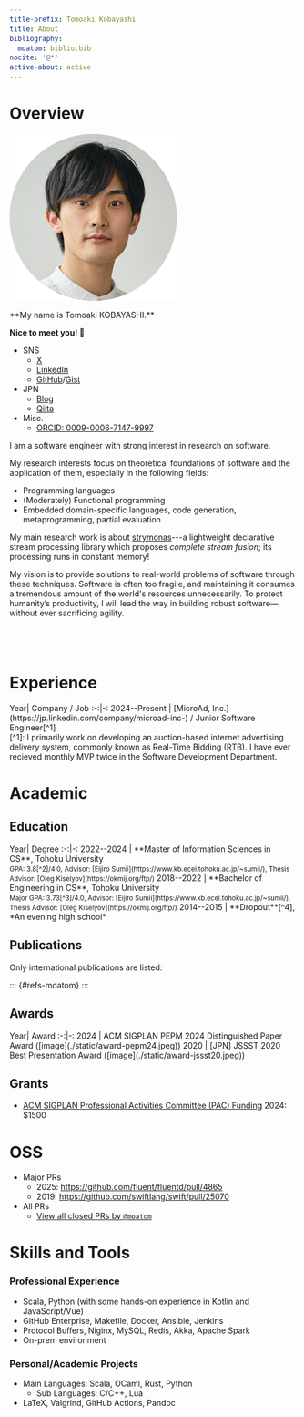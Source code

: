 ```yaml
---
title-prefix: Tomoaki Kobayashi
title: About
bibliography:
  moatom: biblio.bib
nocite: '@*'
active-about: active
---
```


# Overview

<div class="container">
  <!-- <img src="https://moatom.github.io/profile/static/icon.png" alt="icon" width="100px"
       style="margin-left: 20pt; margin-right: 20pt;" /> -->
  <!-- <img src="./static/me.jpg" alt="icon" class="image"/> -->
  <img src="./static/me400-circle.png" alt="icon" class="image"/>
  <!-- <img src="./static/me.jpg" alt="icon" width="250px"
       style="margin-left: 20pt; margin-right: 20pt;" /> -->
  <div class="text">
  **My name is Tomoaki KOBAYASHI.**

  **Nice to meet you! 🤗**

  - SNS
    - [X](https://twitter.com/moatom)
    - [LinkedIn](https://www.linkedin.com/in/tomoaki-kobayashi)
    - [GitHub](https://github.com/moatom)/[Gist](https://gist.github.com/moatom)
  - JPN
    - [Blog](https://moatom.blogspot.com/)
    - [Qiita](https://qiita.com/moatom)
  - Misc.
    - [ORCID: 0009-0006-7147-9997](https://orcid.org/0009-0006-7147-9997)
  <!-- - **[Quora](https://www.quora.com/profile/Tomoaki-Kobayashi-1)** -->

  I am a software engineer with strong interest in research on software.

  My research interests focus on theoretical foundations of software and
  the application of them, especially in the following fields:

  - Programming languages
  - (Moderately) Functional programming
  - Embedded domain-specific languages, code generation, metaprogramming, partial evaluation

  My main research work is about [strymonas](https://strymonas.github.io/)---a
  lightweight declarative stream processing library which proposes *complete stream fusion*;
  its processing runs in constant memory!

  My vision is to provide solutions to real-world problems of software through these techniques.
  Software is often too fragile, and maintaining it consumes a tremendous amount of the world's resources unnecessarily.
  To protect humanity’s productivity, I will lead the way in building robust software—without ever sacrificing agility.
</div>
<style>
.container {
  display: flex; /* 横並びにする */
  flex-wrap: wrap; /* 必要に応じて折り返し */
  /* align-items: center; 縦方向を中央揃え */
  gap: 16px; /* 要素間の間隔 */
}

.image-old {
  /* width: 200px; 画像の幅を適宜設定 */
  /* height: auto; */
  height: 400px;
  margin-left: 20pt;
  margin-right: 20pt;
  margin-top: 10pt;
}

.image {
  width: 200px;
  height: 200px;
  background-color:transparent;
  transform:translateY(10%);
}

.text {
  flex: 1; /* テキスト部分を画像に対して伸縮可能にする */
}

/* スマホ向けのスタイル（画面幅が768px以下の場合） */
@media (max-width: 768px) {
  .container {
    flex-direction: column; /* 縦並びにする */
    align-items: flex-start; /* 左寄せにする */
  }

  .image-old {
    /* width: 100%; 画面幅いっぱいに調整 */
    height: 400px;
  }

  .image {
    width: 200px;
    height: 200px;
    background-color:transparent;
  }
}
</style>
</div>


# Experience

<div class="uooo">
Year| Company / Job
:-:|-:
2024--Present | [MicroAd, Inc.](https://jp.linkedin.com/company/microad-inc-) / Junior Software Engineer[^1]
<style>
.uooo > table{
  display: table;
}
.uooo col {
  width: auto !important;
}
</style>
</div>
[^1]: I primarily work on developing an auction-based internet advertising delivery system, commonly known as Real-Time Bidding (RTB). I have ever recieved monthly MVP twice in the Software Development Department.


# Academic

## Education

<div class="uooo">
Year| Degree
:-:|-:
2022--2024 | **Master of Information Sciences in CS**, Tohoku University<br><small>GPA: 3.8[^2]/4.0, Advisor: [Eijiro Sumii](https://www.kb.ecei.tohoku.ac.jp/~sumii/), Thesis Advisor: [Oleg Kiselyov](https://okmij.org/ftp/)</small>
2018--2022 | **Bachelor of Engineering in CS**, Tohoku University<br><small>Major GPA: 3.73[^3]/4.0, Advisor: [Eijiro Sumii](https://www.kb.ecei.tohoku.ac.jp/~sumii/), Thesis Advisor: [Oleg Kiselyov](https://okmij.org/ftp/)</small>
2014--2015 | **Dropout**[^4], *An evening high school*
<!-- 2015        | Pass the Upper Secondary School Equivalency Examination -->
<!-- https://github.com/jgm/pandoc/issues/8139 -->
<style>
.uooo > table{
  display: table;
}
.uooo col {
  width: auto !important;
}
</style>
</div>

[^2]: Please note that GPAs tend to be graded strictly in Japan. As a side note, I was exempted from the written exam when I entered the graduate school.
[^3]: The same as 2.
[^4]: Instead, I earned a high school equivalency diploma issued by the Japanese government. *It was pretty scary at the time, but looking back, it was one of the best decisions I ever made.*

<!-- Detail: **[CV (pdf)](https://moatom.github.io/profile/static/cv-pub.pdf)** -->

## Publications

Only international publications are listed:

::: {#refs-moatom}
:::

## Awards

<div class="uooo">
Year| Award
:-:|-:
2024 | ACM SIGPLAN PEPM 2024 Distinguished Paper Award ([image](./static/award-pepm24.jpeg))
2020 | [JPN] JSSST 2020 Best Presentation Award ([image](./static/award-jssst20.jpeg))
<style>
.uooo > table{
  display: table;
}
.uooo col {
  width: auto !important;
}
</style>
</div>



## Grants

- [ACM SIGPLAN Professional Activities Committee (PAC) Funding](https://pac.sigplan.org/) 2024: $1500

# OSS
- Major PRs
  - 2025: <https://github.com/fluent/fluentd/pull/4865>
  - 2019: <https://github.com/swiftlang/swift/pull/25070>
- All PRs
  - [View all closed PRs by `@moatom`](https://github.com/pulls?q=is%3Apr+author%3Amoatom+archived%3Afalse+is%3Aclosed)

# Skills and Tools

### Professional Experience

- Scala, Python (with some hands-on experience in Kotlin and JavaScript/Vue)
- GitHub Enterprise, Makefile, Docker, Ansible, Jenkins
- Protocol Buffers, Niginx, MySQL, Redis, Akka, Apache Spark
- On-prem environment

### Personal/Academic Projects

- Main Languages: Scala, OCaml, Rust, Python
  - Sub Languages: C/C++, Lua
- LaTeX, Valgrind, GitHub Actions, Pandoc
